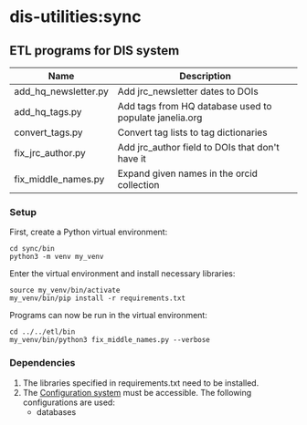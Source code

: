 # dis-utilities:sync

## ETL programs for DIS system

| Name                   | Description                                                            |
| ---------------------- | ---------------------------------------------------------------------- |
| add_hq_newsletter.py   | Add jrc_newsletter dates to DOIs                                       |
| add_hq_tags.py         | Add tags from HQ database used to populate janelia.org                 |
| convert_tags.py        | Convert tag lists to tag dictionaries                                  |
| fix_jrc_author.py      | Add jrc_author field to DOIs that don't have it                        |
| fix_middle_names.py    | Expand given names in the orcid collection                             |

### Setup

First, create a Python virtual environment:

    cd sync/bin
    python3 -m venv my_venv

Enter the virtual environment and install necessary libraries:

    source my_venv/bin/activate
    my_venv/bin/pip install -r requirements.txt

Programs can now be run in the virtual environment:

    cd ../../etl/bin
    my_venv/bin/python3 fix_middle_names.py --verbose

### Dependencies

1. The libraries specified in requirements.txt need to be installed.
2. The [Configuration system](https://github.com/JaneliaSciComp/configurator) must be accessible. The following configurations are used:
    - databases

